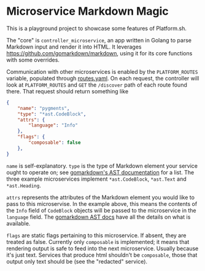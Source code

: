 # Microservice Markdown Magic

This is a playground project to showcase some features of Platform.sh.

The "core" is `controller_microservice`, an app written in Golang to parse Markdown input and render it into HTML.
It leverages https://github.com/gomarkdown/markdown, using it for its core functions with some overrides.

Communication with other microservices is enabled by the `PLATFORM_ROUTES` variable, populated through [routes.yaml](.platform/routes.yaml).
On each request, the controller will look at `PLATFORM_ROUTES` and `GET` the `/discover` path of each route found there. That request should return something like

```json
{
	"name": "pygments",
	"type": "*ast.CodeBlock",
	"attrs": {
		"language": "Info"
	},
	"flags": {
		"composable": false
	},
}
```

`name` is self-explanatory. `type` is the type of Markdown element your service ought to operate on; see [gomarkdown's AST documentation](https://godoc.org/github.com/gomarkdown/markdown/ast) for a list.
The three example microservices implement `*ast.CodeBlock`, `*ast.Text` and `*ast.Heading`.

`attrs` represents the attributes of the Markdown element you would like to pass to this microservise. In the example above, this means the contents of the `Info` field of `CodeBlock` objects will be passed to the microservice in the `language` field. The [gomarkdown AST docs](https://godoc.org/github.com/gomarkdown/markdown/ast) have all the details on what is available.

`flags` are static flags pertaining to this microservice. If absent, they are treated as false. Currently only `composable` is implemented; it means that rendering output is safe to feed into the next microservice. Usually because it's just text. Services that produce html shouldn't be `composable`, those that output only text should be (see the "redacted" service).
